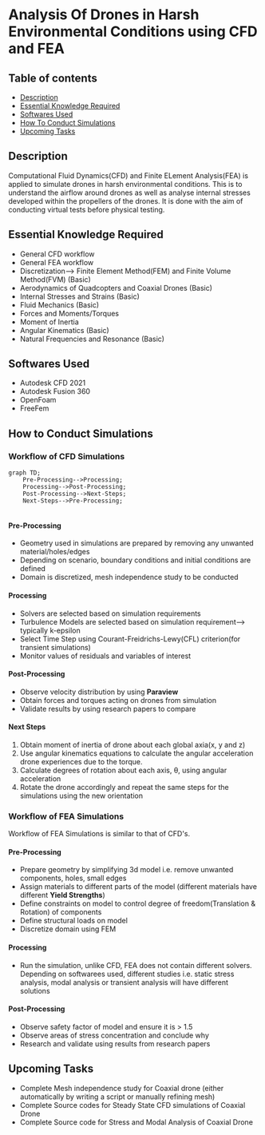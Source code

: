 # Analysis Of Drones in Harsh Environmental Conditions using CFD and FEA
## Table of contents

* [Description](#description)
* [Essential Knowledge Required](#essential-knowledge-required)
* [Softwares Used](#softwares-used)
* [How To Conduct Simulations](#how-to-conduct-simulations)
* [Upcoming Tasks](#upcoming-tasks)


## Description 
Computational Fluid Dynamics(CFD) and Finite ELement Analysis(FEA) is applied to simulate drones in harsh environmental conditions. This is to understand the airflow around drones as well as analyse internal stresses developed within the propellers of the drones. It is done with the aim of conducting virtual tests before physical testing. 

## Essential Knowledge Required
* General CFD workflow
* General FEA workflow
* Discretization--> Finite Element Method(FEM) and Finite Volume Method(FVM) (Basic)
* Aerodynamics of Quadcopters and Coaxial Drones (Basic)
* Internal Stresses and Strains (Basic)
* Fluid Mechanics (Basic) 
* Forces and Moments/Torques 
* Moment of Inertia
* Angular Kinematics (Basic)  
* Natural Frequencies and Resonance (Basic) 

## Softwares Used 
* Autodesk CFD 2021
* Autodesk Fusion 360 
* OpenFoam 
* FreeFem 

## How to Conduct Simulations
### Workflow of CFD Simulations 

```mermaid
graph TD;
    Pre-Processing-->Processing;
    Processing-->Post-Processing;
    Post-Processing-->Next-Steps;
    Next-Steps-->Pre-Processing;
    
```
#### Pre-Processing 
* Geometry used in simulations are prepared by removing any unwanted material/holes/edges  
* Depending on scenario, boundary conditions and initial conditions are defined 
* Domain is discretized, mesh independence study to be conducted

#### Processing 
* Solvers are selected based on simulation requirements 
* Turbulence Models are selected based on simulation requirement--> typically k-epsilon
* Select Time Step using Courant-Freidrichs-Lewy(CFL) criterion(for transient simulations) 
* Monitor values of residuals and variables of interest 

#### Post-Processing 
* Observe velocity distribution by using **Paraview** 
* Obtain forces and torques acting on drones from simulation
* Validate results by using research papers to compare  

#### Next Steps 
1. Obtain moment of inertia of drone about each global axia(x, y and z) 
2. Use angular kinematics equations to calculate the angular acceleration drone experiences due to the torque. 
3. Calculate degrees of rotation about each axis, θ, using angular acceleration 
4. Rotate the drone accordingly and repeat the same steps for the simulations using the new orientation

### Workflow of FEA Simulations 
Workflow of FEA Simulations is similar to that of CFD's. 

#### Pre-Processing 
* Prepare geometry by simplifying 3d model i.e. remove unwanted components, holes, small edges 
* Assign materials to different parts of the model (different materials have different **Yield Strengths**) 
* Define constraints on model to control degree of freedom(Translation & Rotation) of components 
* Define structural loads on model 
* Discretize domain using FEM

#### Processing 
* Run the simulation, unlike CFD, FEA does not contain different solvers. Depending on softwarees used, different studies i.e. static stress analysis, modal analysis or transient analysis will have different solutions

#### Post-Processing
* Observe safety factor of model and ensure it is > 1.5 
* Observe areas of stress concentration and conclude why 
* Research and validate using results from research papers

## Upcoming Tasks
* Complete Mesh independence study for Coaxial drone (either automatically by writing a script or manually refining mesh)
* Complete Source codes for Steady State CFD simulations of Coaxial Drone 
* Complete Source code for Stress and Modal Analysis of Coaxial Drone  


 
